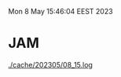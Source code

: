 Mon  8 May 15:46:04 EEST 2023
# JAM
<a href='./cache/202305/08_15.log'>./cache/202305/08_15.log</a>
